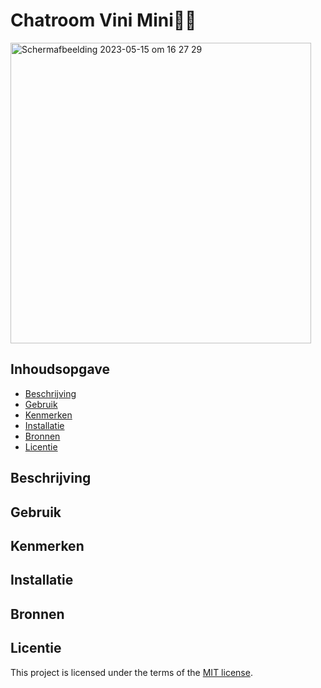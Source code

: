 # Chatroom Vini Mini🥚🥜
<img width="481" alt="Schermafbeelding 2023-05-15 om 16 27 29" src="https://github.com/zenitba/connecting-people-my-first-chatroom/assets/112856019/a54f22e4-a486-4512-b068-c49bf7d35c59">


## Inhoudsopgave

- [Beschrijving](#beschrijving)
- [Gebruik](#gebruik)
- [Kenmerken](#kenmerken)
- [Installatie](#installatie)
- [Bronnen](#bronnen)
- [Licentie](#licentie)

## Beschrijving

## Gebruik

## Kenmerken

## Installatie

## Bronnen

## Licentie

This project is licensed under the terms of the [MIT license](./LICENSE).
